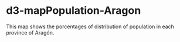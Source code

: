 # d3-mapPopulation-Aragon

This map shows the porcentages of distribution of population in each province of Aragón.